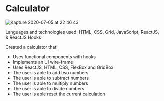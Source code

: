 # Calculator

![Kapture 2020-07-05 at 22 46 43](https://user-images.githubusercontent.com/62678918/86550843-79617200-bf11-11ea-9550-a1a358fddddc.gif)

Languages and technologies used: HTML, CSS, Grid, JavaScript, ReactJS, & ReactJS Hooks

Created a calculator that:

- Uses functional components with hooks
- Implements an UI wire-frame
- Uses ReactJS, HTML, CSS, FlexBox and GridBox
- The user is able to add two numbers
- The user is able to subtract numbers
- The user is able to multiply numbers
- The user is able to divide numbers
- The user is able reset the current calculation

